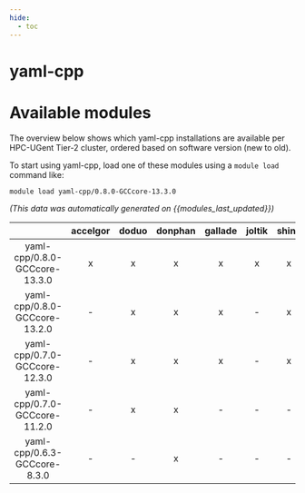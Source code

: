 ```yaml
---
hide:
  - toc
---
```


yaml-cpp
========

# Available modules


The overview below shows which yaml-cpp installations are available per HPC-UGent Tier-2 cluster, ordered based on software version (new to old).

To start using yaml-cpp, load one of these modules using a `module load` command like:

```shell
module load yaml-cpp/0.8.0-GCCcore-13.3.0
```

*(This data was automatically generated on {{modules_last_updated}})*  

| |accelgor|doduo|donphan|gallade|joltik|shinx|skitty|
| :---: | :---: | :---: | :---: | :---: | :---: | :---: | :---: |
|yaml-cpp/0.8.0-GCCcore-13.3.0|x|x|x|x|x|x|x|
|yaml-cpp/0.8.0-GCCcore-13.2.0|-|x|x|x|-|x|x|
|yaml-cpp/0.7.0-GCCcore-12.3.0|-|x|x|x|-|x|x|
|yaml-cpp/0.7.0-GCCcore-11.2.0|-|x|x|-|-|-|-|
|yaml-cpp/0.6.3-GCCcore-8.3.0|-|-|x|-|-|-|-|
